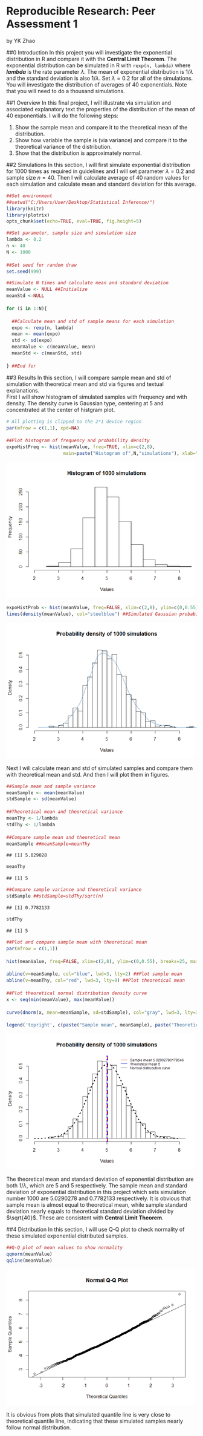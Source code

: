 # Reproducible Research: Peer Assessment 1
by YK Zhao

##0 Introduction
In this project you will investigate the exponential distribution in R and compare it with the **Central Limit Theorem**. The exponential distribution can be simulated in R with `rexp(n, lambda)` where ***lambda*** is the rate parameter $\lambda$. The mean of exponential distribution is $1/\lambda$ and the standard deviation is also $1/\lambda$. Set $\lambda=0.2$ for all of the simulations. You will investigate the distribution of averages of 40 exponentials. Note that you will need to do a thousand simulations.

##1 Overview
In this final project, I will illustrate via simulation and associated explanatory text the properties of the distribution of the mean of 40 exponentials. I will do the following steps:  
1. Show the sample mean and compare it to the theoretical mean of the distribution.  
2. Show how variable the sample is (via variance) and compare it to the theoretical variance of the distribution.  
3. Show that the distribution is approximately normal.  

##2 Simulations
In this section, I will first simulate exponential distribution for 1000 times as required in guidelines and I will set parameter $\lambda=0.2$ and sample size $n=40$. Then I will calculate average of 40 random values for each simulation and calculate mean and standard deviation for this average.

```r
##Set environment
##setwd("C:/Users/User/Desktop/Statistical Inference/")
library(knitr)
library(plotrix)
opts_chunk$set(echo=TRUE, eval=TRUE, fig.height=5)
```


```r
##Set parameter, sample size and simulation size
lambda <- 0.2
n <- 40
N <- 1000

##Set seed for random draw
set.seed(999)
```


```r
##Simulate N times and calculate mean and standard deviation
meanValue <- NULL ##Initialize
meanStd <-NULL

for (i in 1:N){
  
  ##Calculate mean and std of sample means for each simulation
  expo <- rexp(n, lambda)
  mean <- mean(expo)
  std <- sd(expo)
  meanValue <- c(meanValue, mean)
  meanStd <- c(meanStd, std)
  
} ##End for
```

##3 Results
In this section, I will compare sample mean and std of simulation with theoretical mean and std via figures and textual explanations.  
First I will show histogram of simulated samples with frequency and with density. The density curve is Gaussian type, centering at 5 and concentrated at the center of histgram plot.  

```r
# All plotting is clipped to the 2*1 device region
par(mfrow = c(1,1), xpd=NA)

##Plot histogram of frequency and probability density
expoHistFreq <- hist(meanValue, freq=TRUE, xlim=c(2,8), 
                     main=paste("Histogram of",N,"simulations"), xlab="Values")
```

![](simulation_files/figure-html/Histogram-1.png) 

```r
expoHistProb <- hist(meanValue, freq=FALSE, xlim=c(2,8), ylim=c(0,0.55), breaks=25, main=paste("Probability density of",N,"simulations"), xlab="Values")
lines(density(meanValue), col="steelblue") ##Simulated Gaussian probability density curve
```

![](simulation_files/figure-html/Histogram-2.png) 

Next I will calculate mean and std of simulated samples and compare them with theoretical mean and std. And then I will plot them in figures.

```r
##Sample mean and sample variance
meanSample <- mean(meanValue)
stdSample <- sd(meanValue)

##Theoretical mean and theoretical variance
meanThy <- 1/lambda
stdThy <- 1/lambda

##Compare sample mean and theoretical mean
meanSample ##meanSample=meanThy
```

```
## [1] 5.029028
```

```r
meanThy
```

```
## [1] 5
```

```r
##Compare sample variance and theoretical variance
stdSample ##stdSample=stdThy/sqrt(n)
```

```
## [1] 0.7782133
```

```r
stdThy
```

```
## [1] 5
```

```r
##Plot and compare sample mean with theoretical mean
par(mfrow = c(1,1))

hist(meanValue, freq=FALSE, xlim=c(2,8), ylim=c(0,0.55), breaks=25, main=paste("Probability density of",N,"simulations"), xlab="Values")

abline(v=meanSample, col="blue", lwd=3, lty=2) ##Plot sample mean
abline(v=meanThy, col="red", lwd=3, lty=9) ##Plot theoretical mean

##Plot theoretical normal distribution density curve
x <- seq(min(meanValue), max(meanValue))

curve(dnorm(x, mean=meanSample, sd=stdSample), col="gray", lwd=3, lty=3, add=TRUE)

legend('topright', c(paste("Sample mean", meanSample), paste("Theoretical mean", meanThy), "Normal distrubution curve"), lty=1, col=c('blue', 'red', "gray"), bty='n', cex=.75) ##Add indicators
```

![](simulation_files/figure-html/PlotandCompare-1.png) 

The theoretical mean and standard deviation of exponential distribution are both $1/\lambda$, which are 5 and 5 respectively. The sample mean and standard deviation of exponential distribution in this project which sets simulation number 1000 are 5.0290278 and 0.7782133 respectively. It is obvious that sample mean is almost equal to theoretical mean, while sample standard deviation nearly equals to theoretical standard deviation divided by $\sqrt{40}$. These are consistent with **Central Limit Theorem**.

##4 Distribution
In this section, I will use Q-Q plot to check normality of these simulated exponential distributed samples.  

```r
##Q-Q plot of mean values to show normality
qqnorm(meanValue)
qqline(meanValue)
```

![](simulation_files/figure-html/QQ-1.png) 

It is obvious from plots that simulated quantile line is very close to theoretical quantile line, indicating that these simulated samples nearly follow normal distribution.
